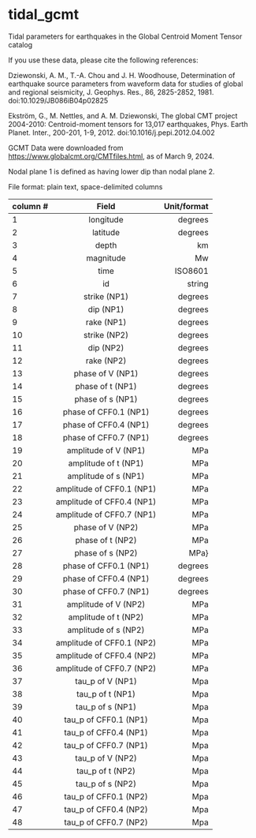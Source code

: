 # tidal_gcmt
Tidal parameters for earthquakes in the Global Centroid Moment Tensor catalog

If you use these data, please cite the following references:

Dziewonski, A. M., T.-A. Chou and J. H. Woodhouse, Determination of earthquake source parameters from waveform data for studies of global and regional seismicity, J. Geophys. Res., 86, 2825-2852, 1981. doi:10.1029/JB086iB04p02825

Ekström, G., M. Nettles, and A. M. Dziewonski, The global CMT project 2004-2010: Centroid-moment tensors for 13,017 earthquakes, Phys. Earth Planet. Inter., 200-201, 1-9, 2012. doi:10.1016/j.pepi.2012.04.002

GCMT Data were downloaded from https://www.globalcmt.org/CMTfiles.html, as of March 9, 2024. 

Nodal plane 1 is defined as having lower dip than nodal plane 2.

File format: plain text, space-delimited columns

| column #   |      Field      |  Unit/format |
|----------|:-------------:|------:|
|1|longitude|degrees|
|2|latitude|degrees|
|3|depth|km|
|4|magnitude|Mw|
|5|time|ISO8601|
|6|id|string|
|7|strike (NP1)|degrees|
|8|dip (NP1)|degrees|
|9|rake (NP1)|degrees|
|10|strike (NP2)|degrees|
|11|dip (NP2)|degrees|
|12|rake (NP2)|degrees|
|13|phase of V (NP1)|degrees|
|14|phase of t (NP1)|degrees|
|15|phase of s (NP1)|degrees|
|16|phase of CFF0.1 (NP1)|degrees|
|17|phase of CFF0.4 (NP1)|degrees|
|18|phase of CFF0.7 (NP1)|degrees|
|19|amplitude of V (NP1)|MPa|
|20|amplitude of t (NP1)|MPa|
|21|amplitude of s (NP1)|MPa|
|22|amplitude of CFF0.1 (NP1)|MPa|
|23|amplitude of CFF0.4 (NP1)|MPa|
|24|amplitude of CFF0.7 (NP1)|MPa|
|25|phase of V (NP2)|MPa|
|26|phase of t (NP2)|MPa|
|27|phase of s (NP2)|MPa}
|28|phase of CFF0.1 (NP1)|degrees|
|29|phase of CFF0.4 (NP1)|degrees|
|30|phase of CFF0.7 (NP1)|degrees|
|31|amplitude of V (NP2)|MPa|
|32|amplitude of t (NP2)|MPa|
|33|amplitude of s (NP2)|MPa|
|34|amplitude of CFF0.1 (NP2)|MPa|
|35|amplitude of CFF0.4 (NP2)|MPa|
|36|amplitude of CFF0.7 (NP2)|MPa|
|37|tau_p of V (NP1)|Mpa|
|38|tau_p of t (NP1)|Mpa|
|39|tau_p of s (NP1)|Mpa|
|40|tau_p of CFF0.1 (NP1)|Mpa|
|41|tau_p of CFF0.4 (NP1)|Mpa|
|42|tau_p of CFF0.7 (NP1)|Mpa|
|43|tau_p of V (NP2)|Mpa|
|44|tau_p of t (NP2)|Mpa|
|45|tau_p of s (NP2)|Mpa|
|46|tau_p of CFF0.1 (NP2)|Mpa|
|47|tau_p of CFF0.4 (NP2)|Mpa|
|48|tau_p of CFF0.7 (NP2)|Mpa|

